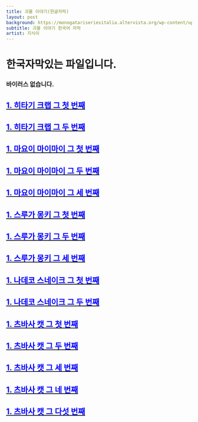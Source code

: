 ```yaml
---
title: 괴물 이야기(한글자막)
layout: post
background: https://monogatariseriesitalia.altervista.org/wp-content/uploads/2019/03/animemonogatari-min-1000x600.jpg
subtitle: 괴물 이야기 한국어 자막
artist: 지식이
---
```


# 한국자막있는 파일입니다.
### 바이러스 없습니다.
## <a href="https://drive.google.com/file/d/116VAsE-DKXiByUL05fXDteudlbvXNhJD/view?usp=sharing"><span style="color:blue">1. 히타기 크랩 그 첫 번째</span>

## <a href="https://drive.google.com/file/d/116yjVB3EfZuhtbi5kXl3RjnCtgHvvCV3/view?usp=sharing"><span style="color:blue">1. 히타기 크랩 그 두 번째</span>

## <a href="https://drive.google.com/file/d/119piW0zrzEQ23bK7JRKT_mOcB9fbV0ZF/view?usp=sharing"><span style="color:blue">1. 마요이 마이마이 그 첫 번째</span>

## <a href="https://drive.google.com/file/d/11CJhhrI-US3mB4B0ObidXfc99AU4GKQ-/view?usp=sharing"><span style="color:blue">1. 마요이 마이마이 그 두 번째</span>

## <a href="https://drive.google.com/file/d/11FNA2bljAQZBiCdE7YZtoLPI7rFhfsU2/view?usp=sharing"><span style="color:blue">1. 마요이 마이마이 그 세 번째</span>

## <a href="https://drive.google.com/file/d/11Q8wSx4RWQMHzUOKurzlvCa3nGCwO7kD/view?usp=sharing"><span style="color:blue">1. 스루가 몽키 그 첫 번째</span>

## <a href="https://drive.google.com/file/d/11QeCH3en8OfZPG4Z1tGgodOBEzJ19P6x/view?usp=sharing"><span style="color:blue">1. 스루가 몽키 그 두 번째</span>

## <a href="https://drive.google.com/file/d/11ZWdUGJi6IR64RzRrYdjbVe3pYINaf4M/view?usp=sharing"><span style="color:blue">1. 스루가 몽키 그 세 번째</span>

## <a href="https://drive.google.com/file/d/12RRU-qIC6M9z3Qy0RtYjG1TJFCpyGN2S/view?usp=sharing"><span style="color:blue">1. 나데코 스네이크 그 첫 번째</span>

## <a href="https://drive.google.com/file/d/12Uac7JIWWlcmj9MFTQ9ehUY8j9qJqfKe/view?usp=sharing"><span style="color:blue">1. 나데코 스네이크 그 두 번째</span>

## <a href="https://drive.google.com/file/d/12VIzl09BG-kPOlYuOA1LcwqUL8U3zhrr/view?usp=sharing"><span style="color:blue">1. 츠바사 캣 그 첫 번째</span>

## <a href="https://drive.google.com/file/d/12YgMWT2s9ammkVSxw1OuMZozjynywK1q/view?usp=sharing"><span style="color:blue">1. 츠바사 캣 그 두 번째</span>

## <a href="https://drive.google.com/file/d/12eYGwmn8Uc-e4pelk4pvw_jap8necYaT/view?usp=sharing"><span style="color:blue">1. 츠바사 캣 그 세 번째</span>

## <a href="https://drive.google.com/file/d/12gChC46fCQ9bgrOl2_ch_bxcvvaQgEmY/view?usp=sharing"><span style="color:blue">1. 츠바사 캣 그 네 번째</span>

## <a href="https://drive.google.com/file/d/12iIMFxJw3kB7RxYgd2jlM8CZv4u1dXb0/view?usp=sharing"><span style="color:blue">1. 츠바사 캣 그 다섯 번째</span>
<br />
